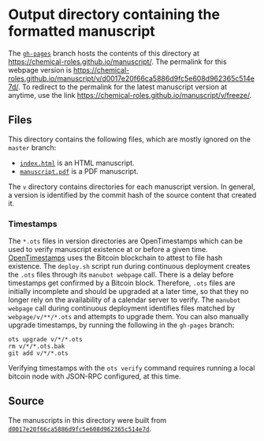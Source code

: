 # Output directory containing the formatted manuscript

The [`gh-pages`](https://github.com/chemical-roles/manuscript/tree/gh-pages) branch hosts the contents of this directory at <https://chemical-roles.github.io/manuscript/>.
The permalink for this webpage version is <https://chemical-roles.github.io/manuscript/v/d0017e20f66ca5886d9fc5e608d962365c514e7d/>.
To redirect to the permalink for the latest manuscript version at anytime, use the link <https://chemical-roles.github.io/manuscript/v/freeze/>.

## Files

This directory contains the following files, which are mostly ignored on the `master` branch:

+ [`index.html`](index.html) is an HTML manuscript.
+ [`manuscript.pdf`](manuscript.pdf) is a PDF manuscript.

The `v` directory contains directories for each manuscript version.
In general, a version is identified by the commit hash of the source content that created it.

### Timestamps

The `*.ots` files in version directories are OpenTimestamps which can be used to verify manuscript existence at or before a given time.
[OpenTimestamps](https://opentimestamps.org/) uses the Bitcoin blockchain to attest to file hash existence.
The `deploy.sh` script run during continuous deployment creates the `.ots` files through its `manubot webpage` call.
There is a delay before timestamps get confirmed by a Bitcoin block.
Therefore, `.ots` files are initially incomplete and should be upgraded at a later time, so that they no longer rely on the availability of a calendar server to verify.
The `manubot webpage` call during continuous deployment identifies files matched by `webpage/v/**/*.ots` and attempts to upgrade them.
You can also manually upgrade timestamps, by running the following in the `gh-pages` branch:

```shell
ots upgrade v/*/*.ots
rm v/*/*.ots.bak
git add v/*/*.ots
```

Verifying timestamps with the `ots verify` command requires running a local bitcoin node with JSON-RPC configured, at this time.

## Source

The manuscripts in this directory were built from
[`d0017e20f66ca5886d9fc5e608d962365c514e7d`](https://github.com/chemical-roles/manuscript/commit/d0017e20f66ca5886d9fc5e608d962365c514e7d).
